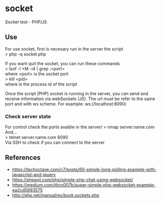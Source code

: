 # socket
Socket test - PHP/JS

## Use
For use socket, first is necesary run in the server the script\
\> php -q socket.php

If you want quit the socket, you can run these commands\
\> lsof -l +M -i4 | grep :\<port>\
where \<port> is the socket port\
\> kill \<pid>\
where <pid> is the process id of the script
  
Once the script (PHP) socket is running in the server, you can send and receive information via webSockets (JS).
The url must be refer to the same port and with ws scheme. For example: ws://localhost:8090/

### Check server state
For control check the ports avaible in the server/
\> nmap server.name.com\
And...\
\> telnet server.name.com 8090\
Via SSH to check if you can connect to the server

## References
- https://techoctave.com/c7/posts/60-simple-long-polling-example-with-javascript-and-jquery
- https://phppot.com/php/simple-php-chat-using-websocket/
- https://medium.com/@cn007b/super-simple-php-websocket-example-ea2cd5893575
- http://php.net/manual/es/book.sockets.php
